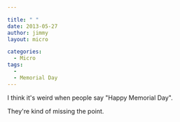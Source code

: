 ```yaml
---

title: " "
date: 2013-05-27
author: jimmy
layout: micro

categories:
  - Micro
tags:
  - 
  - Memorial Day
---
```

I think it's weird when people say "Happy Memorial Day".  

They're kind of missing the point.